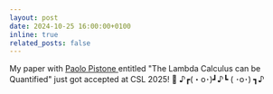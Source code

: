 ```yaml
---
layout: post
date: 2024-10-25 16:00:00+0100
inline: true
related_posts: false
---
```


My paper with [Paolo Pistone ](https://perso.ens-lyon.fr/paolo.pistone/) entitled "The Lambda Calculus can be Quantified" just got accepted at CSL 2025! :partying_face: ♪┏(・o･)┛♪┗ ( ･o･) ┓♪
